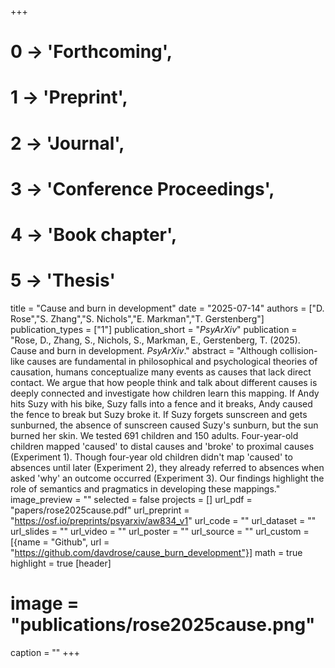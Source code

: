 +++
# 0 -> 'Forthcoming',
# 1 -> 'Preprint',
# 2 -> 'Journal',
# 3 -> 'Conference Proceedings',
# 4 -> 'Book chapter',
# 5 -> 'Thesis'

title = "Cause and burn in development"
date = "2025-07-14"
authors = ["D. Rose","S. Zhang","S. Nichols","E. Markman","T. Gerstenberg"]
publication_types = ["1"]
publication_short = "_PsyArXiv_"
publication = "Rose, D., Zhang, S., Nichols, S., Markman, E., Gerstenberg, T. (2025). Cause and burn in development. _PsyArXiv_."
abstract = "Although collision-like causes are fundamental in philosophical and psychological theories of causation, humans conceptualize many events as causes that lack direct contact. We argue that how people think and talk about different causes is deeply connected and investigate how children learn this mapping. If Andy hits Suzy with his bike, Suzy falls into a fence and it breaks, Andy caused the fence to break but Suzy broke it. If Suzy forgets sunscreen and gets sunburned, the absence of sunscreen caused Suzy's sunburn, but the sun burned her skin. We tested 691 children and 150 adults. Four-year-old children mapped 'caused' to distal causes and 'broke' to proximal causes (Experiment 1). Though four-year old children didn't map 'caused' to absences until later (Experiment 2), they already referred to absences when asked 'why' an outcome occurred (Experiment 3). Our findings highlight the role of semantics and pragmatics in developing these mappings."
image_preview = ""
selected = false
projects = []
url_pdf = "papers/rose2025cause.pdf"
url_preprint = "https://osf.io/preprints/psyarxiv/aw834_v1"
url_code = ""
url_dataset = ""
url_slides = ""
url_video = ""
url_poster = ""
url_source = ""
url_custom = [{name = "Github", url = "https://github.com/davdrose/cause_burn_development"}]
math = true
highlight = true
[header]
# image = "publications/rose2025cause.png"
caption = ""
+++